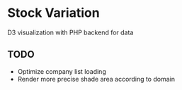 # Stock Variation
 D3 visualization with PHP backend for data
 
## TODO
- Optimize company list loading
- Render more precise shade area according to domain